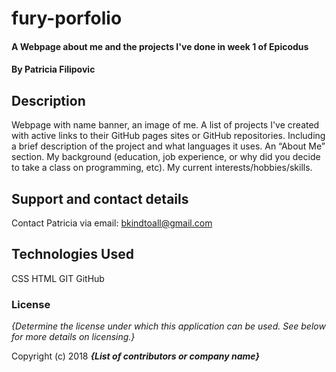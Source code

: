 # fury-porfolio

#### A Webpage about me and the projects I've done in week 1 of Epicodus

#### By Patricia Filipovic

## Description

Webpage with name banner, an image of me. A list of projects I've created with active links to their GitHub pages sites or GitHub repositories. Including a brief description of the project and what languages it uses.
An “About Me” section. My background (education, job experience, or why did you decide to take a class on programming, etc). My current interests/hobbies/skills.


## Support and contact details

Contact Patricia via email: bkindtoall@gmail.com

## Technologies Used

CSS
HTML
GIT
GitHub

### License

*{Determine the license under which this application can be used.  See below for more details on licensing.}*

Copyright (c) 2018 **_{List of contributors or company name}_**
